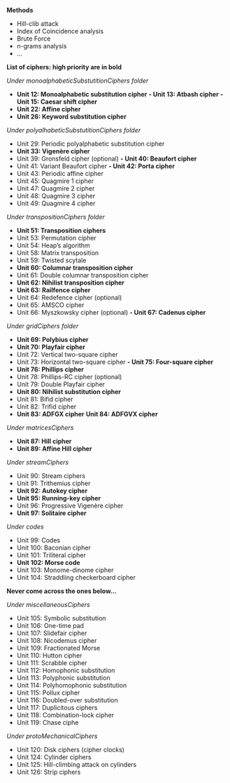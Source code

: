 **Methods**
- Hill-clib attack
- Index of Coincidence analysis
- Brute Force
- n-grams analysis
- ...

**List of ciphers: high priority are in bold**

_Under monoalphabeticSubstutitionCiphers folder_
- **Unit 12: Monoalphabetic substitution cipher**
**- Unit 13: Atbash cipher**
**- Unit 15: Caesar shift cipher**
- **Unit 22: Affine cipher**
- **Unit 26: Keyword substitution cipher**

_Under polyalhabeticSubstutitionCiphers folder_
- Unit 29: Periodic polyalphabetic substitution cipher
- **Unit 33: Vigenère cipher**
- Unit 39: Gronsfeld cipher (optional)
**- Unit 40: Beaufort cipher**
- Unit 41: Variant Beaufort cipher
**- Unit 42: Porta cipher**
- Unit 43: Periodic affine cipher
- Unit 45: Quagmire 1 cipher
- Unit 47: Quagmire 2 cipher
- Unit 48: Quagmire 3 cipher
- Unit 49: Quagmire 4 cipher

_Under transpositionCiphers folder_
- **Unit 51: Transposition ciphers**
- Unit 53: Permutation cipher
- Unit 54: Heap’s algorithm
- Unit 58: Matrix transposition
- Unit 59: Twisted scytale
- **Unit 60: Columnar transposition cipher**
- Unit 61: Double columnar transposition cipher
- **Unit 62: Nihilist transposition cipher**
- **Unit 63: Railfence cipher**
- Unit 64: Redefence cipher (optional)
- Unit 65: AMSCO cipher
- Unit 66: Myszkowsky cipher (optional)
**- Unit 67: Cadenus cipher**

_Under gridCiphers folder_
- **Unit 69: Polybius cipher**
- **Unit 70: Playfair cipher**
- Unit 72: Vertical two-square cipher
- Unit 73: Horizontal two-square cipher
**- Unit 75: Four-square cipher**
- **Unit 76: Phillips cipher**
- Unit 78: Phillips-RC cipher (optional)
- Unit 79: Double Playfair cipher
- **Unit 80: Nihilist substitution cipher**
- Unit 81: Bifid cipher
- Unit 82: Trifid cipher
- **Unit 83: ADFGX cipher**
**Unit 84: ADFGVX cipher**

_Under matricesCiphers_
- **Unit 87: Hill cipher**
- **Unit 89: Affine Hill cipher**

_Under streamCiphers_
- Unit 90: Stream ciphers
- Unit 91: Trithemius cipher
- **Unit 92: Autokey cipher**
- **Unit 95: Running-key cipher**
- Unit 96: Progressive Vigenère cipher
- **Unit 97: Solitaire cipher**

_Under codes_
- Unit 99: Codes
- Unit 100: Baconian cipher
- Unit 101: Triliteral cipher
- **Unit 102: Morse code**
- Unit 103: Monome-dinome cipher
- Unit 104: Straddling checkerboard cipher

**Never come across the ones below...**

_Under miscellaneousCiphers_
- Unit 105: Symbolic substitution
- Unit 106: One-time pad
- Unit 107: Slidefair cipher
- Unit 108: Nicodemus cipher
- Unit 109: Fractionated Morse
- Unit 110: Hutton cipher
- Unit 111: Scrabble cipher
- Unit 112: Homophonic substitution
- Unit 113: Polyphonic substitution
- Unit 114: Polyhomophonic substitution
- Unit 115: Pollux cipher
- Unit 116: Doubled-over substitution
- Unit 117: Duplicitous ciphers
- Unit 118: Combination-lock cipher
- Unit 119: Chase ciphe

_Under protoMechanicalCiphers_
- Unit 120: Disk ciphers (cipher clocks)
- Unit 124: Cylinder ciphers
- Unit 125: Hill-climbing attack on cylinders
- Unit 126: Strip ciphers
